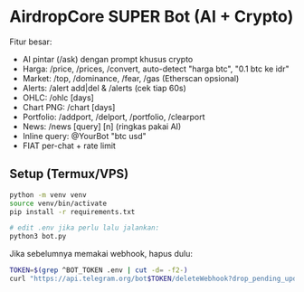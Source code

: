# AirdropCore SUPER Bot (AI + Crypto)

Fitur besar:
- AI pintar (/ask) dengan prompt khusus crypto
- Harga: /price, /prices, /convert, auto-detect "harga btc", "0.1 btc ke idr"
- Market: /top, /dominance, /fear, /gas (Etherscan opsional)
- Alerts: /alert add|del & /alerts (cek tiap 60s)
- OHLC: /ohlc <sym> <fiat> [days]
- Chart PNG: /chart <sym> <fiat> [days]
- Portfolio: /addport, /delport, /portfolio, /clearport
- News: /news [query] [n] (ringkas pakai AI)
- Inline query: @YourBot "btc usd"
- FIAT per-chat + rate limit

## Setup (Termux/VPS)
```bash
python -m venv venv
source venv/bin/activate
pip install -r requirements.txt

# edit .env jika perlu lalu jalankan:
python3 bot.py
```

Jika sebelumnya memakai webhook, hapus dulu:
```bash
TOKEN=$(grep ^BOT_TOKEN .env | cut -d= -f2-)
curl "https://api.telegram.org/bot$TOKEN/deleteWebhook?drop_pending_updates=true"
```
